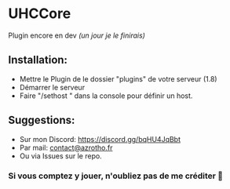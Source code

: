 # UHCCore
Plugin encore en dev *(un jour je le finirais)*

## Installation:
- Mettre le Plugin de le dossier "plugins" de votre serveur (1.8)
- Démarrer le serveur
- Faire "/sethost <pseudo>" dans la console pour définir un host.

## Suggestions:
- Sur mon Discord: https://discord.gg/bqHU4JqBbt
- Par mail: contact@azrotho.fr
- Ou via Issues sur le repo.

### Si vous comptez y jouer, n'oubliez pas de me créditer 💫

